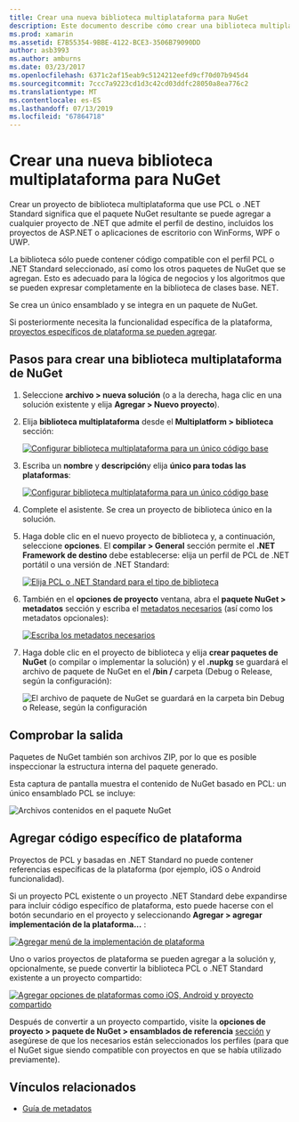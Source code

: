 ```yaml
---
title: Crear una nueva biblioteca multiplataforma para NuGet
description: Este documento describe cómo crear una biblioteca multiplataforma para su uso con NuGet. Esta técnica es adecuada para lógica de negocios y los algoritmos que se pueden expresar completamente en la biblioteca de clases de Base de .NET y, por tanto, se ejecutarán en todas las plataformas de destino sin código específico de plataforma.
ms.prod: xamarin
ms.assetid: E7B55354-9BBE-4122-BCE3-3506B79090DD
author: asb3993
ms.author: amburns
ms.date: 03/23/2017
ms.openlocfilehash: 6371c2af15eab9c5124212eefd9cf70d07b945d4
ms.sourcegitcommit: 7ccc7a9223cd1d3c42cd03ddfc28050a8ea776c2
ms.translationtype: MT
ms.contentlocale: es-ES
ms.lasthandoff: 07/13/2019
ms.locfileid: "67864718"
---
```

# <a name="creating-a-new-multiplatform-library-for-nuget"></a>Crear una nueva biblioteca multiplataforma para NuGet

Crear un proyecto de biblioteca multiplataforma que use PCL o .NET Standard significa que el paquete NuGet resultante se puede agregar a cualquier proyecto de .NET que admite el perfil de destino, incluidos los proyectos de ASP.NET o aplicaciones de escritorio con WinForms, WPF o UWP.

La biblioteca sólo puede contener código compatible con el perfil PCL o .NET Standard seleccionado, así como los otros paquetes de NuGet que se agregan.
Esto es adecuado para la lógica de negocios y los algoritmos que se pueden expresar completamente en la biblioteca de clases base. NET.

Se crea un único ensamblado y se integra en un paquete de NuGet.

Si posteriormente necesita la funcionalidad específica de la plataforma, [proyectos específicos de plataforma se pueden agregar](#add-platforms).

## <a name="steps-to-create-a-multiplatform-library-nuget"></a>Pasos para crear una biblioteca multiplataforma de NuGet

1. Seleccione **archivo > nueva solución** (o a la derecha, haga clic en una solución existente y elija **Agregar > Nuevo proyecto**).

2. Elija **biblioteca multiplataforma** desde el **Multiplatform > biblioteca** sección:

   [![](single-codebase-images/mulitplatform-library-sml.png "Configurar biblioteca multiplataforma para un único código base")](single-codebase-images/mulitplatform-library.png#lightbox)

3. Escriba un **nombre** y **descripción**y elija **único para todas las plataformas**:

   [![](single-codebase-images/single-configure-sml.png "Configurar biblioteca multiplataforma para un único código base")](single-codebase-images/single-configure.png#lightbox)

4. Complete el asistente. Se crea un proyecto de biblioteca único en la solución.

5. Haga doble clic en el nuevo proyecto de biblioteca y, a continuación, seleccione **opciones**. El **compilar > General** sección permite el **.NET Framework de destino** debe establecerse: elija un perfil de PCL de .NET portátil o una versión de .NET Standard:

   [![](single-codebase-images/single-choose-type-sml.png "Elija PCL o .NET Standard para el tipo de biblioteca")](single-codebase-images/single-choose-type.png#lightbox)

6. También en el **opciones de proyecto** ventana, abra el **paquete NuGet > metadatos** sección y escriba el [metadatos necesarios](~/cross-platform/app-fundamentals/nuget-multiplatform-libraries/metadata.md) (así como los metadatos opcionales):

   [![](single-codebase-images/single-metadata-sml.png "Escriba los metadatos necesarios")](single-codebase-images/single-metadata.png#lightbox)

7. Haga doble clic en el proyecto de biblioteca y elija **crear paquetes de NuGet** (o compilar o implementar la solución) y el **.nupkg** se guardará el archivo de paquete de NuGet en el **/bin /** carpeta (Debug o Release, según la configuración):

   ![](single-codebase-images/create-nuget-package.png "El archivo de paquete de NuGet se guardará en la carpeta bin Debug o Release, según la configuración")


## <a name="verifying-the-output"></a>Comprobar la salida

Paquetes de NuGet también son archivos ZIP, por lo que es posible inspeccionar la estructura interna del paquete generado.

Esta captura de pantalla muestra el contenido de NuGet basado en PCL: un único ensamblado PCL se incluye:

![](single-codebase-images/nuget-output.png "Archivos contenidos en el paquete NuGet")

<a name="add-platforms" />

## <a name="adding-platform-specific-code"></a>Agregar código específico de plataforma

Proyectos de PCL y basadas en .NET Standard no puede contener referencias específicas de la plataforma (por ejemplo, iOS o Android funcionalidad).

Si un proyecto PCL existente o un proyecto .NET Standard debe expandirse para incluir código específico de plataforma, esto puede hacerse con el botón secundario en el proyecto y seleccionando **Agregar > agregar implementación de la plataforma...** :

[![](single-codebase-images/add-later-sml.png "Agregar menú de la implementación de plataforma")](single-codebase-images/add-later.png#lightbox)

Uno o varios proyectos de plataforma se pueden agregar a la solución y, opcionalmente, se puede convertir la biblioteca PCL o .NET Standard existente a un proyecto compartido:

[![](single-codebase-images/add-later-platforms-sml.png "Agregar opciones de plataformas como iOS, Android y proyecto compartido")](single-codebase-images/add-later-platforms-sml.png#lightbox)

Después de convertir a un proyecto compartido, visite la **opciones de proyecto > paquete de NuGet > ensamblados de referencia**
[sección](~/cross-platform/app-fundamentals/nuget-multiplatform-libraries/platform-specific.md) y asegúrese de que los necesarios están seleccionados los perfiles (para que el NuGet sigue siendo compatible con proyectos en que se había utilizado previamente).


## <a name="related-links"></a>Vínculos relacionados

- [Guía de metadatos](~/cross-platform/app-fundamentals/nuget-multiplatform-libraries/metadata.md)
